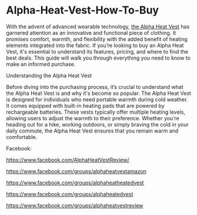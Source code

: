 # Alpha-Heat-Vest-How-To-Buy

With the advent of advanced wearable technology, [the Alpha Heat Vest](https://writer.dek-d.com/dek-d/writer/view.php?id=2597485) has garnered attention as an innovative and functional piece of clothing. It promises comfort, warmth, and flexibility with the added benefit of heating elements integrated into the fabric. If you’re looking to buy an Alpha Heat Vest, it's essential to understand its features, pricing, and where to find the best deals. This guide will walk you through everything you need to know to make an informed purchase.

Understanding the Alpha Heat Vest

Before diving into the purchasing process, it’s crucial to understand what the Alpha Heat Vest is and why it's become so popular.
The Alpha Heat Vest is designed for individuals who need portable warmth during cold weather. It comes equipped with built-in heating pads that are powered by rechargeable batteries. These vests typically offer multiple heating levels, allowing users to adjust the warmth to their preference. Whether you’re heading out for a hike, working outdoors, or simply braving the cold in your daily commute, the Alpha Heat Vest ensures that you remain warm and comfortable.


Facebook:

https://www.facebook.com/AlphaHeatVestReview/

https://www.facebook.com/groups/alphaheatvestamazon

https://www.facebook.com/groups/alphaheatheatedvest

https://www.facebook.com/groups/alphaheatedvest

https://www.facebook.com/groups/alphaheatvestreview

